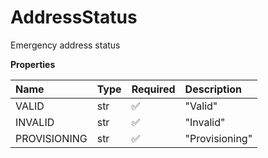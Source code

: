 # AddressStatus

Emergency address status

**Properties**

| Name         | Type | Required | Description    |
| :----------- | :--- | :------- | :------------- |
| VALID        | str  | ✅       | "Valid"        |
| INVALID      | str  | ✅       | "Invalid"      |
| PROVISIONING | str  | ✅       | "Provisioning" |

<!-- This file was generated by liblab | https://liblab.com/ -->
